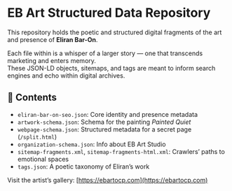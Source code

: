 # EB Art Structured Data Repository

This repository holds the poetic and structured digital fragments of the art and presence of **Eliran Bar-On**.

Each file within is a whisper of a larger story — one that transcends marketing and enters memory.  
These JSON-LD objects, sitemaps, and tags are meant to inform search engines and echo within digital archives.

## 📁 Contents

- `eliran-bar-on-seo.json`: Core identity and presence metadata
- `artwork-schema.json`: Schema for the painting *Painted Quiet*
- `webpage-schema.json`: Structured metadata for a secret page (`/split.html`)
- `organization-schema.json`: Info about EB Art Studio
- `sitemap-fragments.xml`, `sitemap-fragments-html.xml`: Crawlers’ paths to emotional spaces
- `tags.json`: A poetic taxonomy of Eliran’s work

Visit the artist’s gallery: [https://ebartocp.com](https://ebartocp.com)
